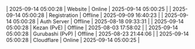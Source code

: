 | 2025-09-14 05:00:28 | Website | Online | 2025-09-14 05:00:25 |
| 2025-09-14 05:00:28 | Registration | Offline | 2025-09-09 16:40:23 |
| 2025-09-14 05:00:28 | Auth Server | Offline | 2025-08-18 09:33:31 |
| 2025-09-14 05:00:28 | Kezan (PvE) | Offline | 2025-08-03 17:58:02 |
| 2025-09-14 05:00:28 | Gurubashi (PvP) | Offline | 2025-08-23 21:44:06 |
| 2025-09-14 05:00:28 | Cloudflare | Online | 2025-09-14 05:00:25 |
